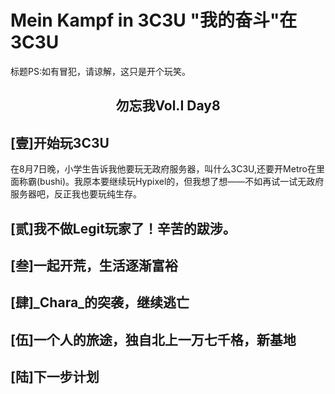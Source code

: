 # Mein Kampf in 3C3U <span class='ps'>"我的奋斗"在3C3U</span>
<span class='ps'>标题PS:如有冒犯，请谅解，这只是开个玩笑。</span>
<h2><center class='hl'>勿忘我Vol.I Day8</center></h2>

## [壹]开始玩3C3U
<span class='ins'>在8月7日晚，小学生告诉我他要玩无政府服务器，叫什么3C3U,还要开Metro在里面称霸(bushi)。我原本要继续玩Hypixel的，但我想了想——不如再试一试无政府服务器吧，反正我也要玩纯生存。</span>

## [贰]我不做Legit玩家了！辛苦的跋涉。

## [叁]一起开荒，生活逐渐富裕

## [肆]\_Chara\_的突袭，继续逃亡

## [伍]一个人的旅途，独自北上一万七千格，新基地

## [陆]下一步计划